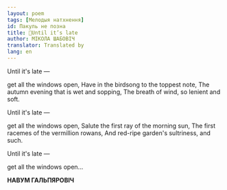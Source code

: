 ```yaml
---
layout: poem
tags: [Мелодыя натхнення]
id: Пакуль не позна
title: 🚧Until it’s late
author: МІКОЛА ШАБОВІЧ
translator: Translated by 
lang: en
---
```




Until it's late —

get all the windows open, Have in the birdsong to the toppest note, The autumn evening that is wet and sopping, The breath of wind, so lenient and soft.

Until it's late —

get all the windows open, Salute the first ray of the morning sun, The first racemes of the vermillion rowans, And red-ripe garden's sultriness, and such.

Until it's late —

get all the windows open...

**НАВУМ ГАЛЬПЯРОВІЧ**
